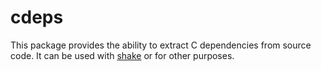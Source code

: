 # cdeps

This package provides the ability to extract C dependencies from source code. It
can be used with [shake](https://shakebuild.com) or for other purposes.
